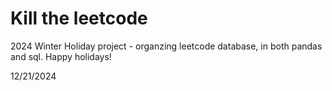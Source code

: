 # Kill the leetcode

2024 Winter Holiday project - organzing leetcode database, in both pandas and sql. 
Happy holidays! 

12/21/2024
